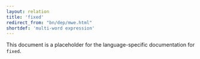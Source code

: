 ```yaml
---
layout: relation
title: 'fixed'
redirect_from: "bn/dep/mwe.html"
shortdef: 'multi-word expression'
---
```


This document is a placeholder for the language-specific documentation
for `fixed`.
